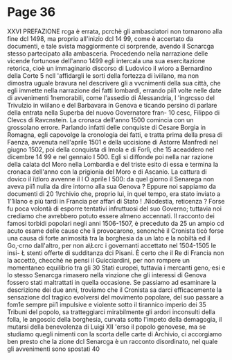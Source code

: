 # Page 36

XXVI PREFAZIONE rcga è errata, pcrchè gli ambasciatori non tornarono alla fine dcl 1498, ma proprio all'inizio dcl 14 99, come è accertato da documenti, e tale svista maggiormente ci sorprende, avendo il Scnarcga stesso partecipato alla ambasceria. Procedendo nella narrazione delle vicende fortunose dell'anno 1499 egli intercala una sua esercitazione retorica, cioè un immaginario discorso di Ludovico il wioro a Bernardino della Corte 5 ncll 'affidargli le sorti della fortezza di ìviilano, ma non dimostra uguale bravura nel descrivere gli a vvcnimenti della sua città, che egli immette nella narrazione dei fatti lombardi, errando pii1 volte nelle date di avvenimenti 1nemorabili, come l'assedio di Alessandria, l 'ingrcsso del Trivulzio in wiilano e del Barbavara in Genova e ticando persino di parlare della entrata nella Superba del nuovo Governatore fran- 10 cesc, Filippo di Clevcs di Ravcnstein. La cronaca dell'anno 1500 comincia con un grossolano errore. Parlando infatti delle conquiste di Cesare Borgia in Romagna, egli capovolge la cronologia dei fatti, e tratta prima della presa di Faenza, avvenuta nell'aprile 1501 e della uccisione di Astorre Manfredi nel giugno 1502, poi della conquista di Imola e di Forlì, che 15 aceaddero nel dicembre 14 99 e nel gennaio I 500. Egli si diffonde poi nella nar razione della calata dcl Moro nella Lombardia e del triste esito di essa e termina la cronaca dell'anno con la prigionia del Moro e di Ascanio. La cattura di dovico il ì\tloro avvenne il l O aprile I 500: da quel giorno il Senarega non aveva pii1 nulla da dire intorno alla sua Genova ? Eppure noi sappiamo da documenti di 20 1\rchivio che, proprio lui, in quel tempo, era stato inviato a 1'1ilano e più tardi in Francia per affari di Stato ! .Niodestia, reticenza ? Forse fu poca volontà di esporre tentativi infruttuosi del suo Governo; tuttavia noi crediamo che avrebbero potuto essere almeno accennati. Il racconto dei famosi torbidi popolari negli anni 1506-1507, è preceduto da 25 un ampio cd acuto esame delle cause che li provocarono, senonchè il Cronista ticò forse una causa di forte animosità tra la borghesia da un lato e la nobiltà ed il Go,·crno dall'altro, per non a\Łcrc i governanti accettato nel 1504-1505 le insi- Ł stenti offerte di sudditanza dci Pisani. È certo che il Re di Francia non la accettò, checchè ne pensi il Guicciardini, per non rompere un momentaneo equilibrio tra gli 30 Stati europei, tuttavia i mercanti geno,·esi e lo stesso Senarcga rimasero nella vinzione che gli interessi di Genova fossero stati maltrattati in quella occasione. Se passiamo ad esaminare la descrizione dei due anni, troviamo che il Cronista sa darci efficacemente la sensazione dcl tragico evolversi del movimento popolare, del suo passare a fom1e sempre pii1 impulsive e violente sotto il tirannico imperio dei 35 Tribuni del popolo, sa tratteggiarci mirabilmente gli ardori inconsulti della folla, le angoscic della borghesia, curvata sotto l'impeto della demagogia, il mutarsi della benevolenza di Luigi XII \'erso il popolo genovese, ma se studiamo quegli nimenti con la scorta delle carte di Archivio, ci accorgiamo ben presto che la zione dcl Senarcga è un racconto disordinato, nel quale gli avvenimenti sono spostati 40